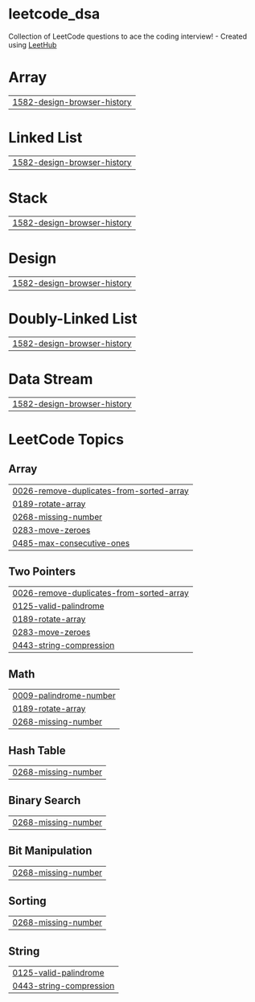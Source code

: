 # leetcode_dsa
Collection of LeetCode questions to ace the coding interview! - Created using [LeetHub](https://github.com/QasimWani/LeetHub)


# Array
|  |
| ------- |
| [1582-design-browser-history](https://github.com/mansiigit/leetcode_dsa/tree/master/1582-design-browser-history) |
# Linked List
|  |
| ------- |
| [1582-design-browser-history](https://github.com/mansiigit/leetcode_dsa/tree/master/1582-design-browser-history) |
# Stack
|  |
| ------- |
| [1582-design-browser-history](https://github.com/mansiigit/leetcode_dsa/tree/master/1582-design-browser-history) |
# Design
|  |
| ------- |
| [1582-design-browser-history](https://github.com/mansiigit/leetcode_dsa/tree/master/1582-design-browser-history) |
# Doubly-Linked List
|  |
| ------- |
| [1582-design-browser-history](https://github.com/mansiigit/leetcode_dsa/tree/master/1582-design-browser-history) |
# Data Stream
|  |
| ------- |
| [1582-design-browser-history](https://github.com/mansiigit/leetcode_dsa/tree/master/1582-design-browser-history) |
<!---LeetCode Topics Start-->
# LeetCode Topics
## Array
|  |
| ------- |
| [0026-remove-duplicates-from-sorted-array](https://github.com/mansiigit/leetcode_dsa/tree/master/0026-remove-duplicates-from-sorted-array) |
| [0189-rotate-array](https://github.com/mansiigit/leetcode_dsa/tree/master/0189-rotate-array) |
| [0268-missing-number](https://github.com/mansiigit/leetcode_dsa/tree/master/0268-missing-number) |
| [0283-move-zeroes](https://github.com/mansiigit/leetcode_dsa/tree/master/0283-move-zeroes) |
| [0485-max-consecutive-ones](https://github.com/mansiigit/leetcode_dsa/tree/master/0485-max-consecutive-ones) |
## Two Pointers
|  |
| ------- |
| [0026-remove-duplicates-from-sorted-array](https://github.com/mansiigit/leetcode_dsa/tree/master/0026-remove-duplicates-from-sorted-array) |
| [0125-valid-palindrome](https://github.com/mansiigit/leetcode_dsa/tree/master/0125-valid-palindrome) |
| [0189-rotate-array](https://github.com/mansiigit/leetcode_dsa/tree/master/0189-rotate-array) |
| [0283-move-zeroes](https://github.com/mansiigit/leetcode_dsa/tree/master/0283-move-zeroes) |
| [0443-string-compression](https://github.com/mansiigit/leetcode_dsa/tree/master/0443-string-compression) |
## Math
|  |
| ------- |
| [0009-palindrome-number](https://github.com/mansiigit/leetcode_dsa/tree/master/0009-palindrome-number) |
| [0189-rotate-array](https://github.com/mansiigit/leetcode_dsa/tree/master/0189-rotate-array) |
| [0268-missing-number](https://github.com/mansiigit/leetcode_dsa/tree/master/0268-missing-number) |
## Hash Table
|  |
| ------- |
| [0268-missing-number](https://github.com/mansiigit/leetcode_dsa/tree/master/0268-missing-number) |
## Binary Search
|  |
| ------- |
| [0268-missing-number](https://github.com/mansiigit/leetcode_dsa/tree/master/0268-missing-number) |
## Bit Manipulation
|  |
| ------- |
| [0268-missing-number](https://github.com/mansiigit/leetcode_dsa/tree/master/0268-missing-number) |
## Sorting
|  |
| ------- |
| [0268-missing-number](https://github.com/mansiigit/leetcode_dsa/tree/master/0268-missing-number) |
## String
|  |
| ------- |
| [0125-valid-palindrome](https://github.com/mansiigit/leetcode_dsa/tree/master/0125-valid-palindrome) |
| [0443-string-compression](https://github.com/mansiigit/leetcode_dsa/tree/master/0443-string-compression) |
<!---LeetCode Topics End-->